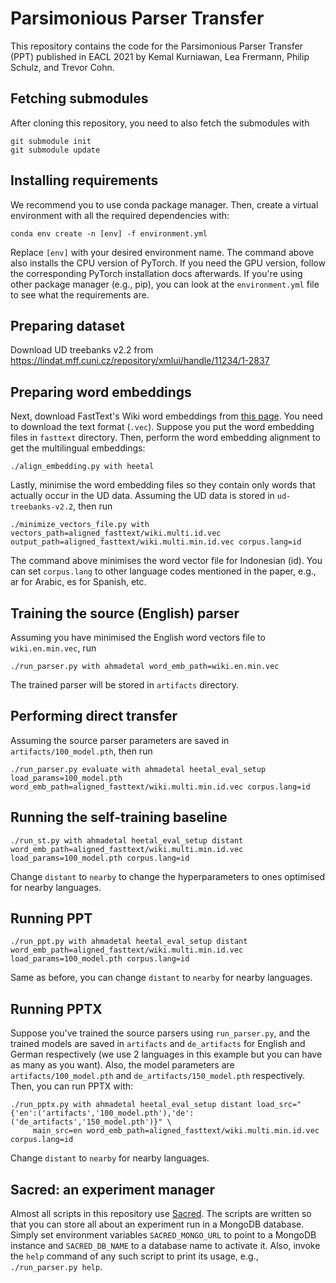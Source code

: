 # Parsimonious Parser Transfer

This repository contains the code for the Parsimonious Parser Transfer (PPT) published
in EACL 2021 by Kemal Kurniawan, Lea Frermann, Philip Schulz, and Trevor Cohn.

## Fetching submodules

After cloning this repository, you need to also fetch the submodules with

    git submodule init
    git submodule update

## Installing requirements

We recommend you to use conda package manager. Then, create a virtual environment with
all the required dependencies with:

    conda env create -n [env] -f environment.yml

Replace `[env]` with your desired environment name. The command above also installs
the CPU version of PyTorch. If you need the GPU version, follow the corresponding PyTorch
installation docs afterwards. If you're using other package manager (e.g., pip), you can
look at the `environment.yml` file to see what the requirements are.

## Preparing dataset

Download UD treebanks v2.2 from https://lindat.mff.cuni.cz/repository/xmlui/handle/11234/1-2837

## Preparing word embeddings

Next, download FastText's Wiki word embeddings from [this page](https://fasttext.cc/docs/en/pretrained-vectors.html).
You need to download the text format (`.vec`). Suppose you put the word embedding files
in `fasttext` directory. Then, perform the word embedding alignment to get the multilingual
embeddings:

    ./align_embedding.py with heetal

Lastly, minimise the word embedding files so they contain only words that actually occur in
the UD data. Assuming the UD data is stored in `ud-treebanks-v2.2`, then run

    ./minimize_vectors_file.py with vectors_path=aligned_fasttext/wiki.multi.id.vec output_path=aligned_fasttext/wiki.multi.min.id.vec corpus.lang=id

The command above minimises the word vector file for Indonesian (id). You can set `corpus.lang`
to other language codes mentioned in the paper, e.g., ar for Arabic, es for Spanish, etc.

## Training the source (English) parser

Assuming you have minimised the English word vectors file to `wiki.en.min.vec`,
run

    ./run_parser.py with ahmadetal word_emb_path=wiki.en.min.vec

The trained parser will be stored in `artifacts` directory.

## Performing direct transfer

Assuming the source parser parameters are saved in `artifacts/100_model.pth`, then run

    ./run_parser.py evaluate with ahmadetal heetal_eval_setup load_params=100_model.pth word_emb_path=aligned_fasttext/wiki.multi.min.id.vec corpus.lang=id

## Running the self-training baseline

    ./run_st.py with ahmadetal heetal_eval_setup distant word_emb_path=aligned_fasttext/wiki.multi.min.id.vec load_params=100_model.pth corpus.lang=id

Change `distant` to `nearby` to change the hyperparameters to ones optimised for nearby languages.

## Running PPT

    ./run_ppt.py with ahmadetal heetal_eval_setup distant word_emb_path=aligned_fasttext/wiki.multi.min.id.vec load_params=100_model.pth corpus.lang=id

Same as before, you can change `distant` to `nearby` for nearby languages.

## Running PPTX

Suppose you've trained the source parsers using `run_parser.py`, and the trained models are saved in `artifacts` and `de_artifacts` for English and German respectively (we use 2 languages in this example but you can have as many as you want). Also, the model parameters are `artifacts/100_model.pth` and `de_artifacts/150_model.pth` respectively. Then, you can run PPTX with:

    ./run_pptx.py with ahmadetal heetal_eval_setup distant load_src="{'en':('artifacts','100_model.pth'),'de':('de_artifacts','150_model.pth')}" \
         main_src=en word_emb_path=aligned_fasttext/wiki.multi.min.id.vec corpus.lang=id

Change `distant` to `nearby` for nearby languages.

## Sacred: an experiment manager

Almost all scripts in this repository use [Sacred](https://github.com/IDSIA/sacred/). The scripts are written so that you can store all about an experiment run in a MongoDB database. Simply set environment variables `SACRED_MONGO_URL` to point to a MongoDB instance and `SACRED_DB_NAME` to a database name to activate it. Also, invoke the `help` command of any such script to print its usage, e.g., `./run_parser.py help`.
